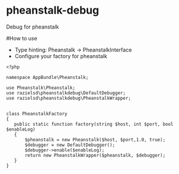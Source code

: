 # pheanstalk-debug
Debug for pheanstalk

#How to use
 * Type hinting: Pheanstalk -> PheanstalkInterface
 * Configure your factory for pheanstalk
 
 ```
<?php

namespace AppBundle\Pheanstalk;

use Pheanstalk\Pheanstalk;
use razielsd\pheanstalkdebug\DefaultDebugger;
use razielsd\pheanstalkdebug\PheanstalkWrapper;


class PheanstalkFactory
{
    public static function factory(string $host, int $port, bool $enableLog)
    {
        $pheanstalk = new Pheanstalk($host, $port,1.0, true);
        $debugger = new DefaultDebugger();
        $debugger->enable($enableLog);
        return new PheanstalkWrapper($pheanstalk, $debugger);
    }
}
```

